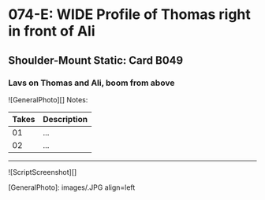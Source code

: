 # 074-E: WIDE Profile of Thomas right in front of Ali

## Shoulder-Mount Static: Card B049

### Lavs on Thomas and Ali, boom from above

![GeneralPhoto][]
Notes: 

| Takes | Description |
|:---|:----|
| 01 | ... |
| 02 | ... |

----

![ScriptScreenshot][]


[GeneralPhoto]: images/.JPG align=left